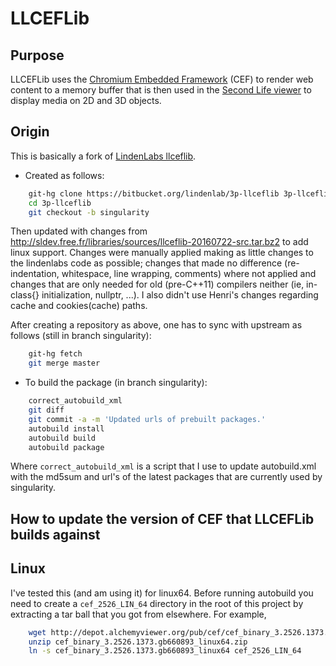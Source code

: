 # LLCEFLib #

## Purpose

LLCEFLib uses the [Chromium Embedded Framework](https://en.wikipedia.org/wiki/Chromium_Embedded_Framework) (CEF) to render web content to a memory buffer that is then used in the [Second Life viewer](http://secondlife.com) to display media on 2D and 3D objects.

## Origin

This is basically a fork of [LindenLabs llceflib](https://bitbucket.org/lindenlab/3p-llceflib).

* Created as follows:

```bash
    git-hg clone https://bitbucket.org/lindenlab/3p-llceflib 3p-llceflib
    cd 3p-llceflib
    git checkout -b singularity
```

  Then updated with changes from http://sldev.free.fr/libraries/sources/llceflib-20160722-src.tar.bz2
  to add linux support. Changes were manually applied making as little changes to the lindenlabs
  code as possible; changes that made no difference (re-indentation, whitespace, line wrapping,
  comments) where not applied and changes that are only needed for old (pre-C++11) compilers neither
  (ie, in-class{} initialization, nullptr, ...). I also didn't use Henri's changes regarding cache
  and cookies(cache) paths.

  After creating a repository as above, one has to sync with upstream as follows (still in branch singularity):
```bash
    git-hg fetch
    git merge master
```

* To build the package (in branch singularity):

```bash
    correct_autobuild_xml
    git diff
    git commit -a -m 'Updated urls of prebuilt packages.'
    autobuild install
    autobuild build
    autobuild package
```

  Where `correct_autobuild_xml` is a script that I use
  to update autobuild.xml with the md5sum and url's of the latest
  packages that are currently used by singularity.

## How to update the version of CEF that LLCEFLib builds against

## Linux

I've tested this (and am using it) for linux64.
Before running autobuild you need to create a `cef_2526_LIN_64`
directory in the root of this project by extracting a tar ball
that you got from elsewhere. For example,
```bash
    wget http://depot.alchemyviewer.org/pub/cef/cef_binary_3.2526.1373.gb660893_linux64.zip
    unzip cef_binary_3.2526.1373.gb660893_linux64.zip
    ln -s cef_binary_3.2526.1373.gb660893_linux64 cef_2526_LIN_64
```
